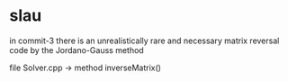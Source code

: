
# slau
in commit-3 there is an unrealistically rare and necessary matrix reversal code by the Jordano-Gauss method

file Solver.cpp -> method inverseMatrix()